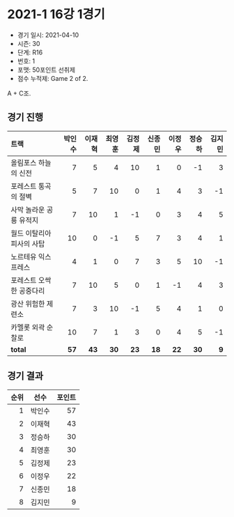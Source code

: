 # 2021-1 16강 1경기

- 경기 일시: 2021-04-10
- 시즌: 30
- 단계: R16
- 번호: 1
- 포맷: 50포인트 선취제
- 점수 누적제: Game 2 of 2.



A + C조.

## 경기 진행

| 트랙 | 박인수 | 이재혁 | 최영훈 | 김정제 | 신종민 | 이정우 | 정승하 | 김지민 |
|:---|---:|---:|---:|---:|---:|---:|---:|---:|
| 올림포스 하늘의 신전 | 7 | 5 | 4 | 10 | 1 | 0 | -1 | 3 |
| 포레스트 통곡의 절벽 | 5 | 7 | 10 | 0 | 1 | 4 | 3 | -1 |
| 사막 놀라운 공룡 유적지 | 7 | 10 | 1 | -1 | 0 | 3 | 4 | 5 |
| 월드 이탈리아 피사의 사탑 | 10 | 0 | -1 | 5 | 7 | 3 | 4 | 1 |
| 노르테유 익스프레스 | 4 | 1 | 0 | 7 | 3 | 5 | 10 | -1 |
| 포레스트 오싹한 공중다리 | 7 | 10 | 5 | 0 | 1 | -1 | 4 | 3 |
| 광산 위험한 제련소 | 7 | 3 | 10 | -1 | 5 | 4 | 1 | 0 |
| 카멜롯 외곽 순찰로 | 10 | 7 | 1 | 3 | 0 | 4 | 5 | -1 |
| __total__ | __57__ | __43__ | __30__ | __23__ | __18__ | __22__ | __30__ | __9__ |




## 경기 결과

| 순위 | 선수 | 포인트 |
|---:|:---:|---:|
| 1 | 박인수 | 57 |
| 2 | 이재혁 | 43 |
| 3 | 정승하 | 30 |
| 4 | 최영훈 | 30 |
| 5 | 김정제 | 23 |
| 6 | 이정우 | 22 |
| 7 | 신종민 | 18 |
| 8 | 김지민 | 9 |

